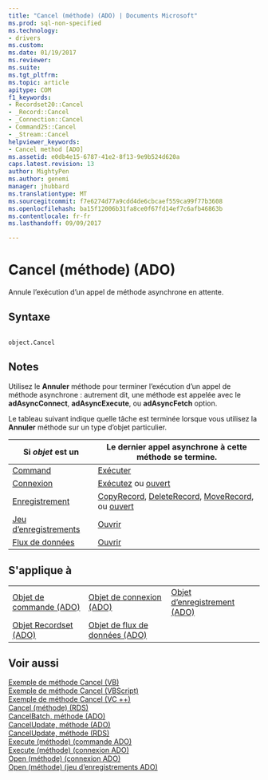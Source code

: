 ```yaml
---
title: "Cancel (méthode) (ADO) | Documents Microsoft"
ms.prod: sql-non-specified
ms.technology:
- drivers
ms.custom: 
ms.date: 01/19/2017
ms.reviewer: 
ms.suite: 
ms.tgt_pltfrm: 
ms.topic: article
apitype: COM
f1_keywords:
- Recordset20::Cancel
- _Record::Cancel
- _Connection::Cancel
- Command25::Cancel
- _Stream::Cancel
helpviewer_keywords:
- Cancel method [ADO]
ms.assetid: e0db4e15-6787-41e2-8f13-9e9b524d620a
caps.latest.revision: 13
author: MightyPen
ms.author: genemi
manager: jhubbard
ms.translationtype: MT
ms.sourcegitcommit: f7e6274d77a9cdd4de6cbcaef559ca99f77b3608
ms.openlocfilehash: ba15f12006b31fa8ce0f67fd14ef7c6afb46863b
ms.contentlocale: fr-fr
ms.lasthandoff: 09/09/2017

---
```

# <a name="cancel-method-ado"></a>Cancel (méthode) (ADO)
Annule l’exécution d’un appel de méthode asynchrone en attente.  
  
## <a name="syntax"></a>Syntaxe  
  
```  
  
object.Cancel  
```  
  
## <a name="remarks"></a>Notes  
 Utilisez le **Annuler** méthode pour terminer l’exécution d’un appel de méthode asynchrone : autrement dit, une méthode est appelée avec le **adAsyncConnect**, **adAsyncExecute**, ou **adAsyncFetch** option.  
  
 Le tableau suivant indique quelle tâche est terminée lorsque vous utilisez la **Annuler** méthode sur un type d’objet particulier.  
  
|Si *objet* est un|Le dernier appel asynchrone à cette méthode se termine.|  
|----------------------|-------------------------------------------------------------|  
|[Command](../../../ado/reference/ado-api/command-object-ado.md)|[Exécuter](../../../ado/reference/ado-api/execute-method-ado-command.md)|  
|[Connexion](../../../ado/reference/ado-api/connection-object-ado.md)|[Exécutez](../../../ado/reference/ado-api/execute-method-ado-connection.md) ou [ouvert](../../../ado/reference/ado-api/open-method-ado-connection.md)|  
|[Enregistrement](../../../ado/reference/ado-api/record-object-ado.md)|[CopyRecord](../../../ado/reference/ado-api/copyrecord-method-ado.md), [DeleteRecord](../../../ado/reference/ado-api/deleterecord-method-ado.md), [MoveRecord](../../../ado/reference/ado-api/moverecord-method-ado.md), ou [ouvert](../../../ado/reference/ado-api/open-method-ado-record.md)|  
|[Jeu d’enregistrements](../../../ado/reference/ado-api/recordset-object-ado.md)|[Ouvrir](../../../ado/reference/ado-api/open-method-ado-recordset.md)|  
|[Flux de données](../../../ado/reference/ado-api/stream-object-ado.md)|[Ouvrir](../../../ado/reference/ado-api/open-method-ado-stream.md)|  
  
## <a name="applies-to"></a>S'applique à  
  
||||  
|-|-|-|  
|[Objet de commande (ADO)](../../../ado/reference/ado-api/command-object-ado.md)|[Objet de connexion (ADO)](../../../ado/reference/ado-api/connection-object-ado.md)|[Objet d’enregistrement (ADO)](../../../ado/reference/ado-api/record-object-ado.md)|  
|[Objet Recordset (ADO)](../../../ado/reference/ado-api/recordset-object-ado.md)|[Objet de flux de données (ADO)](../../../ado/reference/ado-api/stream-object-ado.md)||  
  
## <a name="see-also"></a>Voir aussi  
 [Exemple de méthode Cancel (VB)](../../../ado/reference/ado-api/cancel-method-example-vb.md)   
 [Exemple de méthode Cancel (VBScript)](../../../ado/reference/rds-api/cancel-method-example-vbscript.md)   
 [Exemple de méthode Cancel (VC ++)](../../../ado/reference/ado-api/cancel-method-example-vc.md)   
 [Cancel (méthode) (RDS)](../../../ado/reference/rds-api/cancel-method-rds.md)   
 [CancelBatch, méthode (ADO)](../../../ado/reference/ado-api/cancelbatch-method-ado.md)   
 [CancelUpdate, méthode (ADO)](../../../ado/reference/ado-api/cancelupdate-method-ado.md)   
 [CancelUpdate, méthode (RDS)](../../../ado/reference/rds-api/cancelupdate-method-rds.md)   
 [Execute (méthode) (commande ADO)](../../../ado/reference/ado-api/execute-method-ado-command.md)   
 [Execute (méthode) (connexion ADO)](../../../ado/reference/ado-api/execute-method-ado-connection.md)   
 [Open (méthode) (connexion ADO)](../../../ado/reference/ado-api/open-method-ado-connection.md)   
 [Open (méthode) (jeu d’enregistrements ADO)](../../../ado/reference/ado-api/open-method-ado-recordset.md)

